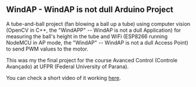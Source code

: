 ## WindAP - WindAP is not dull Arduino Project

A tube-and-ball project (fan blowing a ball up a tube) using computer vision (OpenCV in C++, the "WindAPP" -- WindAP is not a dull Application) for measuring 
the ball's height in the tube and WiFi (ESP8266 running NodeMCU in AP mode, the "WindAP" -- WindAP is not a dull Access Point) to send PWM values to the motor.

This was my the final project for the course Avanced Control (Controle Avançado) at UFPR (Federal University 
of Parana).

You can check a short video of it working [here](https://www.youtube.com/watch?v=Kt4mrXorbtQ).
